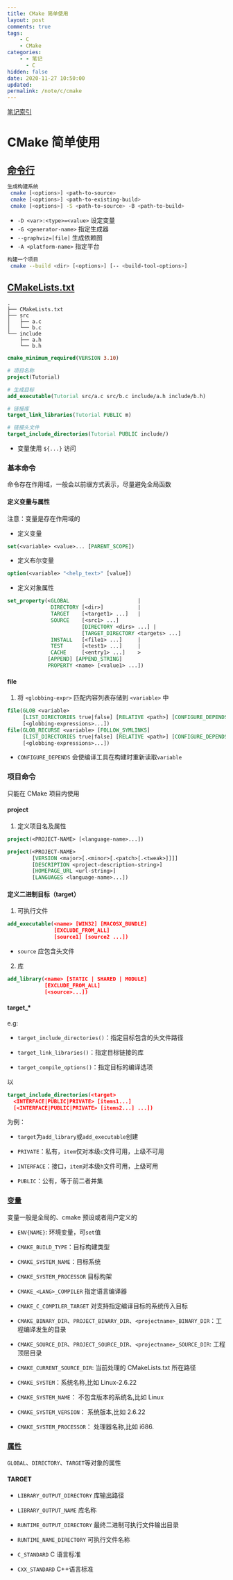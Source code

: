 ```yaml
---
title: CMake 简单使用
layout: post
comments: true
tags:
    - C
    - CMake
categories:
    - - 笔记
      - C
hidden: false
date: 2020-11-27 10:50:00
updated:
permalink: /note/c/cmake
---
```


[笔记索引](/note/c/index)

# CMake 简单使用

## [命令行](https://cmake.org/cmake/help/v3.19/manual/cmake.1.html)

```sh
生成构建系统
 cmake [<options>] <path-to-source>
 cmake [<options>] <path-to-existing-build>
 cmake [<options>] -S <path-to-source> -B <path-to-build>
```

-   `-D <var>:<type>=<value>` 设定变量
-   `-G <generator-name>` 指定生成器
-   `--graphviz=[file]` 生成依赖图
-   `-A <platform-name>` 指定平台

```sh
构建一个项目
 cmake --build <dir> [<options>] [-- <build-tool-options>]
```

<!--more-->

## [CMakeLists.txt](https://cmake.org/cmake/help/v3.19/manual/cmake-commands.7.html)

```
.
├── CMakeLists.txt
├── src
│   ├── a.c
│   └── b.c
└── include
    ├── a.h
    └── b.h
```

```cmake
cmake_minimum_required(VERSION 3.10)

# 项目名称
project(Tutorial)

# 生成目标
add_executable(Tutorial src/a.c src/b.c include/a.h include/b.h)

# 链接库
target_link_libraries(Tutorial PUBLIC m)

# 链接头文件
target_include_directories(Tutorial PUBLIC include/)
```

-   变量使用 `${...}` 访问

### 基本命令

命令存在作用域，一般会以前缀方式表示，尽量避免全局函数

#### 定义变量与属性

注意：变量是存在作用域的

-   定义变量

```cmake
set(<variable> <value>... [PARENT_SCOPE])
```

-   定义布尔变量

```cmake
option(<variable> "<help_text>" [value])
```

-   定义对象属性

```cmake
set_property(<GLOBAL                      |
              DIRECTORY [<dir>]           |
              TARGET    [<target1> ...]   |
              SOURCE    [<src1> ...]
                        [DIRECTORY <dirs> ...] |
                        [TARGET_DIRECTORY <targets> ...]
              INSTALL   [<file1> ...]     |
              TEST      [<test1> ...]     |
              CACHE     [<entry1> ...]    >
             [APPEND] [APPEND_STRING]
             PROPERTY <name> [<value1> ...])
```

#### file

1. 将 `<globbing-expr>` 匹配内容列表存储到 `<variable>` 中

```cmake
file(GLOB <variable>
     [LIST_DIRECTORIES true|false] [RELATIVE <path>] [CONFIGURE_DEPENDS]
     [<globbing-expressions>...])
file(GLOB_RECURSE <variable> [FOLLOW_SYMLINKS]
     [LIST_DIRECTORIES true|false] [RELATIVE <path>] [CONFIGURE_DEPENDS]
     [<globbing-expressions>...])
```

-   `CONFIGURE_DEPENDS` 会使编译工具在构建时重新读取`variable`

### 项目命令

只能在 CMake 项目内使用

#### project

1. 定义项目名及属性

```cmake
project(<PROJECT-NAME> [<language-name>...])

project(<PROJECT-NAME>
        [VERSION <major>[.<minor>[.<patch>[.<tweak>]]]]
        [DESCRIPTION <project-description-string>]
        [HOMEPAGE_URL <url-string>]
        [LANGUAGES <language-name>...])
```

#### 定义二进制目标（target）

1. 可执行文件

```cmake
add_executable(<name> [WIN32] [MACOSX_BUNDLE]
               [EXCLUDE_FROM_ALL]
               [source1] [source2 ...])
```

-   `source` 应包含头文件

2. 库

```cmake
add_library(<name> [STATIC | SHARED | MODULE]
            [EXCLUDE_FROM_ALL]
            [<source>...])
```

#### target\_\*

e.g:

-   `target_include_directories()`：指定目标包含的头文件路径

-   `target_link_libraries()`：指定目标链接的库

-   `target_compile_options()`：指定目标的编译选项

以

```cmake
target_include_directories(<target>
  <INTERFACE|PUBLIC|PRIVATE> [items1...]
  [<INTERFACE|PUBLIC|PRIVATE> [items2...] ...])
```

为例：

-   `target`为`add_library`或`add_executable`创建

-   `PRIVATE`：私有，`item`仅对本级`c`文件可用，上级不可用

-   `INTERFACE`：接口，`item`对本级`h`文件可用，上级可用

-   `PUBLIC`：公有，等于前二者并集

### [变量](https://cmake.org/cmake/help/latest/manual/cmake-variables.7.html)

变量一般是全局的、cmake 预设或者用户定义的

-   `ENV{NAME}`: 环境变量，可`set`值

-   `CMAKE_BUILD_TYPE`：目标构建类型

-   `CMAKE_SYSTEM_NAME`：目标系统

-   `CMAKE_SYSTEM_PROCESSOR` 目标构架

-   `CMAKE_<LANG>_COMPILER` 指定语言编译器

-   `CMAKE_C_COMPILER_TARGET` 对支持指定编译目标的系统传入目标

-   `CMAKE_BINARY_DIR`、`PROJECT_BINARY_DIR`、`<projectname>_BINARY_DIR`：工程编译发生的目录

-   `CMAKE_SOURCE_DIR`、`PROJECT_SOURCE_DIR`、`<projectname>_SOURCE_DIR`: 工程顶层目录

-   `CMAKE_CURRENT_SOURCE_DIR`: 当前处理的 CMakeLists.txt 所在路径

-   `CMAKE_SYSTEM`：系统名称,比如 Linux-2.6.22

-   `CMAKE_SYSTEM_NAME`： 不包含版本的系统名,比如 Linux

-   `CMAKE_SYSTEM_VERSION`： 系统版本,比如 2.6.22

-   `CMAKE_SYSTEM_PROCESSOR`： 处理器名称,比如 i686.

### [属性](https://cmake.org/cmake/help/v3.19/manual/cmake-properties.7.html)

`GLOBAL`、`DIRECTORY`、`TARGET`等对象的属性

#### TARGET

-   `LIBRARY_OUTPUT_DIRECTORY` 库输出路径
-   `LIBRARY_OUTPUT_NAME` 库名称
-   `RUNTIME_OUTPUT_DIRECTORY` 最终二进制可执行文件输出目录
-   `RUNTIME_NAME_DIRECTORY` 可执行文件名称

-   `C_STANDARD` C 语言标准
-   `CXX_STANDARD` C++语言标准
